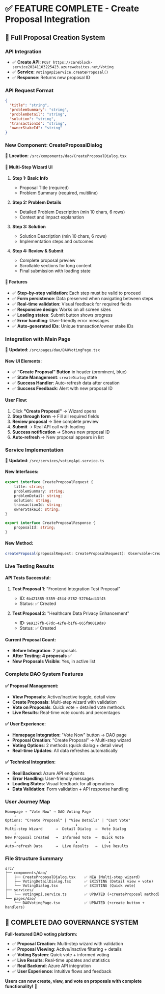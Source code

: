 # ✅ FEATURE COMPLETE - Create Proposal Integration

## 🎯 Full Proposal Creation System

### **API Integration**
- ✅ **Create API**: `POST https://careblock-service20241103225423.azurewebsites.net/Voting`
- ✅ **Service**: `VotingApiService.createProposal()`
- ✅ **Response**: Returns new proposal ID

### **API Request Format**
```json
{
  "title": "string",
  "problemSummary": "string", 
  "problemDetail": "string",
  "solution": "string",
  "transactionId": "string",
  "ownerStakeId": "string"
}
```

### **New Component: CreateProposalDialog**
📍 **Location**: `/src/components/dao/CreateProposalDialog.tsx`

#### **🎨 Multi-Step Wizard UI**
1. **Step 1: Basic Info**
   - Proposal Title (required)
   - Problem Summary (required, multiline)

2. **Step 2: Problem Details**
   - Detailed Problem Description (min 10 chars, 6 rows)
   - Context and impact explanation

3. **Step 3: Solution**
   - Solution Description (min 10 chars, 6 rows)
   - Implementation steps and outcomes

4. **Step 4: Review & Submit**
   - Complete proposal preview
   - Scrollable sections for long content
   - Final submission with loading state

#### **🔧 Features**
- ✅ **Step-by-step validation**: Each step must be valid to proceed
- ✅ **Form persistence**: Data preserved when navigating between steps
- ✅ **Real-time validation**: Visual feedback for required fields
- ✅ **Responsive design**: Works on all screen sizes
- ✅ **Loading states**: Submit button shows progress
- ✅ **Error handling**: User-friendly error messages
- ✅ **Auto-generated IDs**: Unique transaction/owner stake IDs

### **Integration with Main Page**
📍 **Updated**: `/src/pages/dao/DAOVotingPage.tsx`

#### **New UI Elements:**
- ✅ **"Create Proposal" Button** in header (prominent, blue)
- ✅ **State Management**: `createDialog` state
- ✅ **Success Handler**: Auto-refresh data after creation
- ✅ **Success Feedback**: Alert with new proposal ID

#### **User Flow:**
1. Click **"Create Proposal"** → Wizard opens
2. **Step through form** → Fill all required fields
3. **Review proposal** → See complete preview
4. **Submit** → Real API call with loading
5. **Success notification** → Shows new proposal ID
6. **Auto-refresh** → New proposal appears in list

### **Service Implementation**
📍 **Updated**: `/src/services/votingApi.service.ts`

#### **New Interfaces:**
```typescript
export interface CreateProposalRequest {
    title: string;
    problemSummary: string;
    problemDetail: string;
    solution: string;
    transactionId: string;
    ownerStakeId: string;
}

export interface CreateProposalResponse {
    proposalId: string;
}
```

#### **New Method:**
```typescript
createProposal(proposalRequest: CreateProposalRequest): Observable<CreateProposalResponse>
```

### **Live Testing Results**

#### **API Tests Successful:**
1. **Test Proposal 1**: "Frontend Integration Test Proposal"
   - ID: `6b421885-5359-4544-8782-52764ad43f45`
   - Status: ✅ Created

2. **Test Proposal 2**: "Healthcare Data Privacy Enhancement" 
   - ID: `9e9137fb-67dc-42fe-b1f6-065f90019da0`
   - Status: ✅ Created

#### **Current Proposal Count:**
- **Before Integration**: 2 proposals
- **After Testing**: **4 proposals** ✅
- **New Proposals Visible**: Yes, in active list

### **Complete DAO System Features**

#### **✅ Proposal Management:**
- **View Proposals**: Active/Inactive toggle, detail view
- **Create Proposals**: Multi-step wizard with validation
- **Vote on Proposals**: Quick vote + detailed vote methods
- **Live Results**: Real-time vote counts and percentages

#### **✅ User Experience:**
- **Homepage Integration**: "Vote Now" button → DAO page
- **Proposal Creation**: "Create Proposal" → Multi-step wizard
- **Voting Options**: 2 methods (quick dialog + detail view)
- **Real-time Updates**: All data refreshes automatically

#### **✅ Technical Integration:**
- **Real Backend**: Azure API endpoints
- **Error Handling**: User-friendly messages
- **Loading States**: Visual feedback for all operations
- **Data Validation**: Form validation + API response handling

### **User Journey Map**

```
Homepage → "Vote Now" → DAO Voting Page
    ↓
Options: "Create Proposal" | "View Details" | "Cast Vote"
    ↓                           ↓              ↓
Multi-step Wizard      →  Detail Dialog  →  Vote Dialog
    ↓                           ↓              ↓
New Proposal Created   →  Informed Vote  →  Quick Vote
    ↓                           ↓              ↓
Auto-refresh Data      →  Live Results   →  Live Results
```

### **File Structure Summary**
```
src/
├── components/dao/
│   ├── CreateProposalDialog.tsx    ✅ NEW (Multi-step wizard)
│   ├── VotingDetailDialog.tsx      ✅ EXISTING (Detail view + vote)
│   └── VotingDialog.tsx            ✅ EXISTING (Quick vote)
├── services/
│   └── votingApi.service.ts        ✅ UPDATED (+createProposal method)
└── pages/dao/
    └── DAOVotingPage.tsx           ✅ UPDATED (+create button + handlers)
```

## 🎉 **COMPLETE DAO GOVERNANCE SYSTEM**

**Full-featured DAO voting platform:**
- ✅ **Proposal Creation**: Multi-step wizard with validation
- ✅ **Proposal Viewing**: Active/inactive filtering + details
- ✅ **Voting System**: Quick vote + informed voting
- ✅ **Live Results**: Real-time updates and statistics
- ✅ **Real Backend**: Azure API integration
- ✅ **User Experience**: Intuitive flows and feedback

**Users can now create, view, and vote on proposals with complete functionality! 🚀**